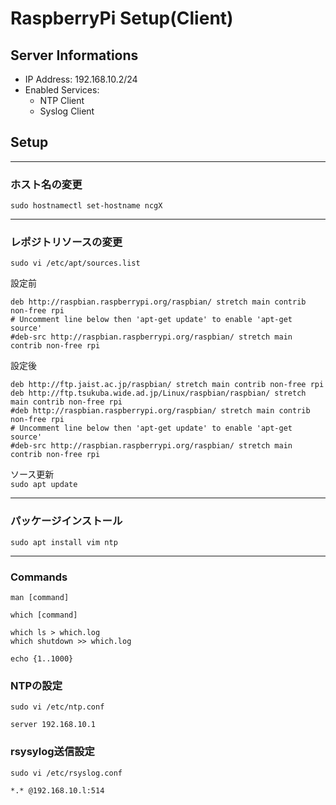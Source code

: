 # RaspberryPi Setup(Client)
## Server Informations
- IP Address: 192.168.10.2/24
- Enabled Services:
  * NTP Client
  * Syslog Client
  
## Setup
---
### ホスト名の変更  
`sudo hostnamectl set-hostname ncgX`

---
### レポジトリソースの変更  
`sudo vi /etc/apt/sources.list`

設定前
```bash:設定前
deb http://raspbian.raspberrypi.org/raspbian/ stretch main contrib non-free rpi
# Uncomment line below then 'apt-get update' to enable 'apt-get source'
#deb-src http://raspbian.raspberrypi.org/raspbian/ stretch main contrib non-free rpi
```

設定後
```bash:設定後
deb http://ftp.jaist.ac.jp/raspbian/ stretch main contrib non-free rpi
deb http://ftp.tsukuba.wide.ad.jp/Linux/raspbian/raspbian/ stretch main contrib non-free rpi
#deb http://raspbian.raspberrypi.org/raspbian/ stretch main contrib non-free rpi
# Uncomment line below then 'apt-get update' to enable 'apt-get source'
#deb-src http://raspbian.raspberrypi.org/raspbian/ stretch main contrib non-free rpi
```

ソース更新  
`sudo apt update`

---
### パッケージインストール  
`sudo apt install vim ntp`

---
### Commands
`man [command]`

`which [command]`

`which ls > which.log`  
`which shutdown >> which.log`

`echo {1..1000}`


### NTPの設定
`sudo vi /etc/ntp.conf`

```bash:設定後
server 192.168.10.1
```

### rsysylog送信設定
`sudo vi /etc/rsyslog.conf`

```bash:設定後
*.* @192.168.10.l:514
```
